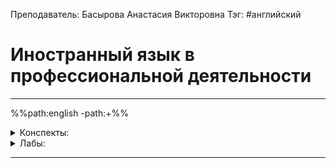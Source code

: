 Преподаватель: Басырова Анастасия Викторовна
Тэг: #английский
# Иностранный язык в профессиональной деятельности
---
%%path:english -path:+%%
<details>
    <summary>Конспекты:</summary>

| №      |        |     |     |     |     |     |     |     |     |
| ------ | ------ | --- | --- | --- | --- | --- | --- | --- | --- |
| [K1][] | [K2][] | 3   | 4   | 5   | 6   | 7   | 8   | 9   | 10  |

</details>

<details>
    <summary>Лабы:</summary>

| №   |     |     |     |     |     |     |     |     |     |
| --- | --- | --- | --- | --- | --- | --- | --- | --- | --- |
|     |     |     |     |     |     |     |     |     |     |

</details>

[K1]: english(1).md
[K2]: english(2).md

---
